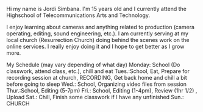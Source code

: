 Hi my name is Jordi Simbana. I'm 15 years old and I currently attend the Highschool of Telecommunications Arts and Technology. 

I enjoy learning about cameras and anything related to production (camera operating, editing, sound engineering, etc.). I am currently serving at my local church (Resurrection Church) 
doing behind the scenes work on the online services. I really enjoy doing it and I hope to get better as I grow more. 

My Schedule (may vary depending of what day)
Monday: School (Do classwork, attend class, etc.), chill and eat
Tues.:School, Eat,  Prepare for recording session at church, RECORDING, Get back home and chill a bit before going to sleep
Wed.: School, Organizing video files from session
Thur.:School, Editing (5-7pm)
Fri.: School, Editing (1-4pm), Review (1hr 1/2) , Upload
Sat.: Chill, Finish some classwork if I have any unfinished
Sun.: CHURCH